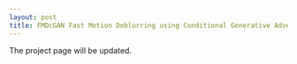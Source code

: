 ```yaml
---
layout: post
title: FMDcGAN Fast Motion Deblurring using Conditional Generative Adversarial Networks
---
```


The project page will be updated.
